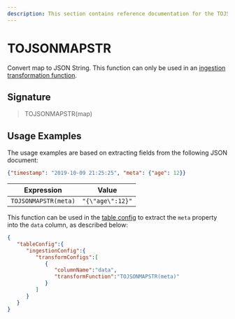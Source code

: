 ```yaml
---
description: This section contains reference documentation for the TOJSONMAPSTR function.
---
```


# TOJSONMAPSTR

Convert map to JSON String. This function can only be used in an [ingestion transformation function](../../developers/advanced/ingestion-level-transformations.md).

## Signature

> TOJSONMAPSTR(map)

## Usage Examples

The usage examples are based on extracting fields from the following JSON document:

```json
{"timestamp": "2019-10-09 21:25:25", "meta": {"age": 12}}
```

| Expression           | Value            |
| -------------------- | ---------------- |
| `TOJSONMAPSTR(meta)` | `"{\"age\":12}"` |

This function can be used in the [table config](../table.md) to extract the `meta` property into the `data` column, as described below:

```json
{
   "tableConfig":{
      "ingestionConfig":{
         "transformConfigs":[
            {
               "columnName":"data",
               "transformFunction":"TOJSONMAPSTR(meta)"
            }
         ]
      }
   }
}
```
